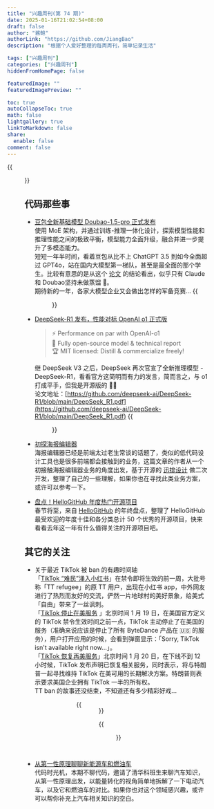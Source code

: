 ```yaml
---
title: "兴趣周刊(第 74 期)"
date: 2025-01-16T21:02:54+08:00
draft: false
author: "酱鲍"
authorLink: "https://github.com/JiangBao"
description: "根据个人爱好整理的每周周刊，简单记录生活"

tags: ["兴趣周刊"]
categories: ["兴趣周刊"]
hiddenFromHomePage: false

featuredImage: ""
featuredImagePreview: ""

toc: true
autoCollapseToc: true
math: false
lightgallery: true
linkToMarkdown: false
share:
  enable: false
comment: false
---
```


<!--more-->
{{<figure src="https://jiangbao-1258001083.cos.ap-shanghai.myqcloud.com/happynewyear2023.png" title="新年快乐 🐍🐍🐍">}}

## 代码那些事
* [豆包全新基础模型 Doubao-1.5-pro 正式发布](https://team.doubao.com/zh/special/doubao_1_5_pro)  
使用 MoE 架构，并通过训练-推理一体化设计，探索模型性能和推理性能之间的极致平衡，模型能力全面升级，融合并进一步提升了多模态能力。  
短短一年半时间，看着豆包从比不上 ChatGPT 3.5 到如今全面超过 GPT4o，站在国内大模型第一梯队，甚至是最全面的那个学生。比较有意思的是从这个 [论文](https://github.com/Aegis1863/LLMs-Distillation-Quantification/blob/main/paper.pdf) 的结论看出，似乎只有 Claude 和 Doubao坚持未做蒸馏 🤔。  
期待新的一年，各家大模型企业又会做出怎样的军备竞赛...
{{<figure src="https://jiangbao-1258001083.cos.ap-shanghai.myqcloud.com/doubao1.5-benchmark.jpg">}}

* [DeepSeek-R1 发布，性能对标 OpenAI o1 正式版](https://api-docs.deepseek.com/news/news250120)  
  > ⚡ Performance on par with OpenAI-o1  
  > 📖 Fully open-source model & technical report  
  > 🏆 MIT licensed: Distill & commercialize freely!

  继 DeepSeek V3 之后，DeepSeek 再次官宣了全新推理模型 - DeepSeek-R1，看看官方这简明而有力的发言，简而言之，与 o1 打成平手，但我是开源版的 👍🏻  
  论文地址：[https://github.com/deepseek-ai/DeepSeek-R1/blob/main/DeepSeek_R1.pdf](https://github.com/deepseek-ai/DeepSeek-R1/blob/main/DeepSeek_R1.pdf)
  {{<figure src="https://jiangbao-1258001083.cos.ap-shanghai.myqcloud.com/deepseek_r1_benchmark.jpg">}}

* [初探海报编辑器](https://mp.weixin.qq.com/s/mf4AcX-8YepMoxUfX6NSLw)  
海报编辑器已经是前端太过老生常谈的话题了，类似的低代码设计工具也是很多前端都会接触到的业务，这篇文章的作者从一个初接触海报编辑器业务的角度出发，基于开源的 [迅排设计](https://github.com/palxiao/poster-design) 做二次开发，整理了自己的一些理解，如果你也在寻找此类业务方案，或许可以参考一下。

* [盘点！HelloGitHub 年度热门开源项目](https://zhuanlan.zhihu.com/p/19568735642)  
春节将至，来自 [HelloGitHub](https://hellogithub.com/) 的年终盘点，整理了 HelloGitHub 最受欢迎的年度十佳和各分类总计 50 个优秀的开源项目，快来看看去年这一年有什么值得关注的开源项目吧。

## 其它的关注
* 关于最近 TikTok 被 ban 的有趣时间轴  
「[TikTok “难民”涌入小红书](https://36kr.com/p/3125186355026184)」在禁令即将生效的前一周，大批号称「TT refugee」的原 TT 用户，出现在小红书 app，中外网友进行了热烈而友好的交流，俨然一片地球村的美好景象，给美式「自由」带来了一丝讽刺。  
「[TikTok 停止在美服务](https://www.xinhuanet.com/fortune/20250119/56caf11042394069b50a971c6235e22e/c.html) 」北京时间 1 月 19 日，在美国官方定义的 TikTok 禁令生效时间之前一点，TikTok 主动停止了在美国的服务（准确来说应该是停止了所有 ByteDance 产品在 🇺🇸 的服务），用户打开应用的时候，会看到弹窗显示：「Sorry, TikTok isn't available right now...」。  
「[TikTok 恢复再美服务](https://app.xinhuanet.com/news/article.html?articleId=6e0d1217ffb5a9846e5fbae23b7ef7cc)」北京时间 1 月 20 日，在下线不到 12 小时候，TikTok 发布声明已恢复相关服务，同时表示，将与特朗普一起寻找维持 TikTok 在美可用的长期解决方案。特朗普则表示要求美国企业拥有 TikTok 一半的所有权。  
TT ban 的故事还没结束，不知道还有多少精彩好戏...
<div style="display: flex;justify-content: center">
{{<figure src="https://jiangbao-1258001083.cos.ap-shanghai.myqcloud.com/ttban20250119.jpg" width="300">}}

{{<figure src="https://jiangbao-1258001083.cos.ap-shanghai.myqcloud.com/ttback20250120.jpg" width="300">}}
</div>

* [从第一性原理聊聊新能源车和燃油车](https://www.xiaoyuzhoufm.com/episode/678d25565aa197472253f9bd)  
代码时光机，本期不聊代码，邀请了清华科班生来聊汽车知识，从第一性原理出发，以能量转化的视角简单地拆解了一下电动汽车，以及它和燃油车的对比。如果你也对这个领域感兴趣，或许可以帮你补充上汽车相关知识的空白。

